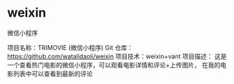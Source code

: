 # weixin
微信小程序

项目名称：TRIMOVIE (微信小程序)
Git 仓库：https://github.com/watalidaoli/weixin
项目技术：weixin+vant
项目描述：	这是一个查看热门电影的微信小程序，可以观看电影详情和评论+上传图片，
			在我的电影列表中可以查看到最新的评论
